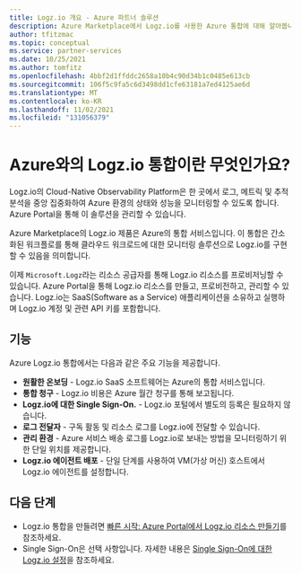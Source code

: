 ```yaml
---
title: Logz.io 개요 - Azure 파트너 솔루션
description: Azure Marketplace에서 Logz.io를 사용한 Azure 통합에 대해 알아봅니다.
author: tfitzmac
ms.topic: conceptual
ms.service: partner-services
ms.date: 10/25/2021
ms.author: tomfitz
ms.openlocfilehash: 4bbf2d1ffddc2658a10b4c90d34b1c0485e613cb
ms.sourcegitcommit: 106f5c9fa5c6d3498dd1cfe63181a7ed4125ae6d
ms.translationtype: MT
ms.contentlocale: ko-KR
ms.lasthandoff: 11/02/2021
ms.locfileid: "131056379"
---
```

# <a name="what-is-logzio-integration-with-azure"></a>Azure와의 Logz.io 통합이란 무엇인가요?

Logz.io의 Cloud-Native Observability Platform은 한 곳에서 로그, 메트릭 및 추적 분석을 중앙 집중화하여 Azure 환경의 상태와 성능을 모니터링할 수 있도록 합니다. Azure Portal을 통해 이 솔루션을 관리할 수 있습니다.

Azure Marketplace의 Logz.io 제품은 Azure의 통합 서비스입니다. 이 통합은 간소화된 워크플로를 통해 클라우드 워크로드에 대한 모니터링 솔루션으로 Logz.io를 구현할 수 있음을 의미합니다.

이제 `Microsoft.Logz`라는 리소스 공급자를 통해 Logz.io 리소스를 프로비저닝할 수 있습니다. Azure Portal을 통해 Logz.io 리소스를 만들고, 프로비전하고, 관리할 수 있습니다. Logz.io는 SaaS(Software as a Service) 애플리케이션을 소유하고 실행하며 Logz.io 계정 및 관련 API 키를 포함합니다.

## <a name="capabilities"></a>기능

Azure Logz.io 통합에서는 다음과 같은 주요 기능을 제공합니다.

- **원활한 온보딩** - Logz.io SaaS 소프트웨어는 Azure의 통합 서비스입니다.
- **통합 청구** - Logz.io 비용은 Azure 월간 청구를 통해 보고됩니다.
- **Logz.io에 대한 Single Sign-On.** - Logz.io 포털에서 별도의 등록은 필요하지 않습니다.
- **로그 전달자** - 구독 활동 및 리소스 로그를 Logz.io에 전달할 수 있습니다.
- **관리 환경** - Azure 서비스 배송 로그를 Logz.io로 보내는 방법을 모니터링하기 위한 단일 위치를 제공합니다.
- **Logz.io 에이전트 배포** - 단일 단계를 사용하여 VM(가상 머신) 호스트에서 Logz.io 에이전트를 설정합니다.

## <a name="next-steps"></a>다음 단계

- Logz.io 통합을 만들려면 [빠른 시작: Azure Portal에서 Logz.io 리소스 만들기](create.md)를 참조하세요.
- Single Sign-On은 선택 사항입니다. 자세한 내용은 [Single Sign-On에 대한 Logz.io 설정](setup-sso.md)을 참조하세요.
